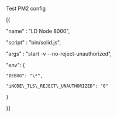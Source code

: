 Test PM2 config

\[{

  "name"      : "LD Node 8000",

  "script"    : "bin/solid.js",

  "args"      : "start -v --no-reject-unauthorized",

  "env": {

    "DEBUG": "\*",

    "iNODE\_TLS\_REJECT\_UNAUTHORIZED": "0"

  }

}\]



